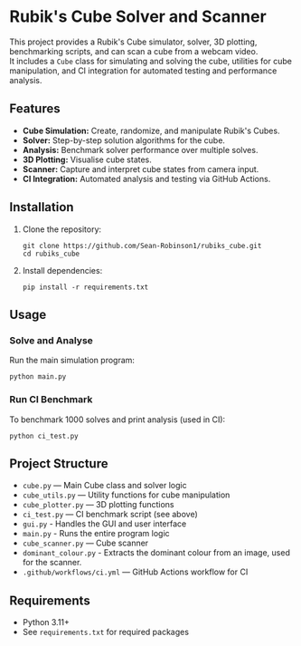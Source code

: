# Rubik's Cube Solver and Scanner

This project provides a Rubik's Cube simulator, solver, 3D plotting, benchmarking scripts, and can scan a cube from a webcam video.  
It includes a `Cube` class for simulating and solving the cube, utilities for cube manipulation, and CI integration for automated testing and performance analysis.

## Features

- **Cube Simulation:** Create, randomize, and manipulate Rubik's Cubes.
- **Solver:** Step-by-step solution algorithms for the cube.
- **Analysis:** Benchmark solver performance over multiple solves.
- **3D Plotting:** Visualise cube states.
- **Scanner:** Capture and interpret cube states from camera input.
- **CI Integration:** Automated analysis and testing via GitHub Actions.

## Installation

1. Clone the repository:
   ```
   git clone https://github.com/Sean-Robinson1/rubiks_cube.git
   cd rubiks_cube
   ```
2. Install dependencies:
   ```
   pip install -r requirements.txt
   ```

## Usage

### Solve and Analyse

Run the main simulation program:
```
python main.py
```

### Run CI Benchmark

To benchmark 1000 solves and print analysis (used in CI):
```
python ci_test.py
```

## Project Structure

- `cube.py` — Main Cube class and solver logic
- `cube_utils.py` — Utility functions for cube manipulation
- `cube_plotter.py` — 3D plotting functions
- `ci_test.py` — CI benchmark script (see above)
- `gui.py` - Handles the GUI and user interface
- `main.py` - Runs the entire program logic
- `cube_scanner.py` — Cube scanner
- `dominant_colour.py` - Extracts the dominant colour from an image, used for the scanner.
- `.github/workflows/ci.yml` — GitHub Actions workflow for CI


## Requirements

- Python 3.11+
- See `requirements.txt` for required packages
